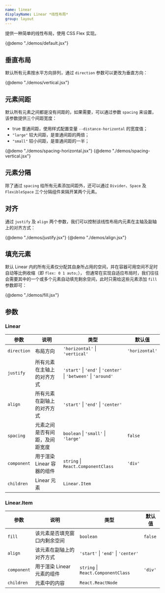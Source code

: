 ```yaml
---
name: linear
displayName: Linear *线性布局*
group: layout
---
```


提供一种简单的线性布局，使用 CSS Flex 实现。

{@demo "./demos/default.jsx"}

## 垂直布局

默认所有元素按水平方向排列，通过 `direction` 参数可以更改为垂直方向：

{@demo "./demos/vertical.jsx"}

## 元素间距

默认所有元素之间都是没有间距的，如果需要，可以通过参数 `spacing` 来设置，该参数提供三个间距宽度：

-   true 普通间距，使用样式配置变量 `--distance-horizontal` 的宽度值；
-   `"large"` 较大间距，是普通间距的两倍；
-   `"small"` 较小间距，是普通间距的一半；

{@demo "./demos/spacing-horizontal.jsx"}
{@demo "./demos/spacing-vertical.jsx"}

## 元素分隔

除了通过 `spacing` 给所有元素添加间距外，还可以通过 `Divider`、`Space` 及 `FlexibleSpace` 三个分隔组件来隔开某两个元素。

## 对齐

通过 `justify` 及 `align` 两个参数，我们可以控制该线性布局内元素在主轴及副轴上的对齐方式：

{@demo "./demos/justify.jsx"}
{@demo "./demos/align.jsx"}

## 填充元素

默认 Linear 内的所有元素仅分配其自身所占用的空间，并在容器可用空间不足时自动等比例收缩（即 `flex: 0 1 auto;`），
但通常在实现自适应布局时，我们往往会需要其中的一个或多个元素自动填充剩余空间，此时只需给这些元素添加 `fill` 参数即可：

{@demo "./demos/fill.jsx"}

## 参数

### Linear

| 参数        | 说明                           | 类型                                                                            | 默认值         |
| ----------- | ------------------------------ | ------------------------------------------------------------------------------- | -------------- |
| `direction` | 布局方向                       | `'horizontal'` &#124; `'vertical'`                                              | `'horizontal'` |
| `justify`   | 所有元素在主轴上的对齐方式     | `'start'` &#124; `'end'` &#124; `'center'` &#124; `'between'` &#124; `'around'` |                |
| `align`     | 所有元素在副轴上的对齐方式     | `'start'` &#124; `'end'` &#124; `'center'`                                      |                |
| `spacing`   | 元素之间是否有间距，及间距宽度 | `boolean` &#124; `'small'` &#124; `'large'`                                     | `false`        |
| `component` | 用于渲染 Linear 容器的组件     | `string` &#124; `React.ComponentClass`                                          | `'div'`        |
| `children`  | Linear 元素                    | `Linear.Item`                                                                   |                |

### Linear.Item

| 参数        | 说明                         | 类型                                       | 默认值  |
| ----------- | ---------------------------- | ------------------------------------------ | ------- |
| `fill`      | 该元素是否填充窗口内剩余空间 | `boolean`                                  | `false` |
| `align`     | 该元素在副轴上的对齐方式     | `'start'` &#124; `'end'` &#124; `'center'` |         |
| `component` | 用于渲染 Linear 元素的组件   | `string` &#124; `React.ComponentClass`     | `'div'` |
| `children`  | 元素中的内容                 | `React.ReactNode`                          |         |
